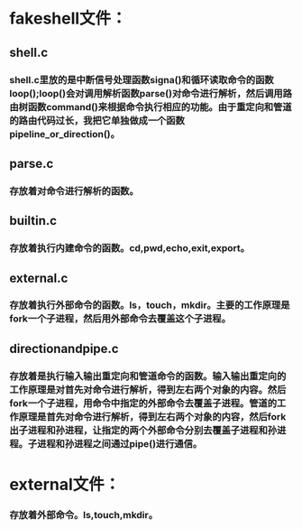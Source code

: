 
# fakeshell文件：
## shell.c  
### shell.c里放的是中断信号处理函数signa()和循环读取命令的函数loop();loop()会对调用解析函数parse()对命令进行解析，然后调用路由树函数command()来根据命令执行相应的功能。由于重定向和管道的路由代码过长，我把它单独做成一个函数pipeline_or_direction()。
## parse.c
### 存放着对命令进行解析的函数。
## builtin.c
### 存放着执行内建命令的函数。cd,pwd,echo,exit,export。
## external.c
### 存放着执行外部命令的函数。ls，touch，mkdir。主要的工作原理是fork一个子进程，然后用外部命令去覆盖这个子进程。
## directionandpipe.c
### 存放着是执行输入输出重定向和管道命令的函数。输入输出重定向的工作原理是对首先对命令进行解析，得到左右两个对象的内容。然后fork一个子进程，用命令中指定的外部命令去覆盖子进程。管道的工作原理是首先对命令进行解析，得到左右两个对象的内容，然后fork出子进程和孙进程，让指定的两个外部命令分别去覆盖子进程和孙进程。子进程和孙进程之间通过pipe()进行通信。
# external文件：
### 存放着外部命令。ls,touch,mkdir。

